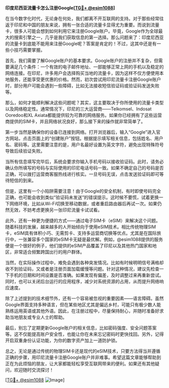 **印度尼西亚流量卡怎么注册Google[[TG💪+ @esim1088](https://t.me/s/esim1088)]**

在当今数字化时代，无论身在何处，我们都离不开互联网的支持。对于那些经常往返于印尼和中国的朋友来说，拥有一张合适的流量卡显得尤为重要。而说到流量卡，很多人可能会想到如何利用它来注册Google账户。毕竟，Google作为全球最大的搜索引擎之一，几乎是我们获取信息的第一选择。那么问题来了：印度尼西亚的流量卡到底能不能用来注册Google呢？答案是肯定的！不过，这其中还是有一些小技巧需要掌握。

首先，我们需要了解Google账户的基本要求。Google账户的注册并不复杂，但需要满足几个条件：一个有效的电子邮件地址、一部能够正常上网的手机以及稳定的网络连接。在印尼，许多用户会选择购买当地的流量卡，因为这样不仅方便使用本地服务，还能享受更优惠的价格。然而，初次尝试用印尼流量卡注册Google账户时，部分用户可能会遇到一些障碍，比如无法接收短信验证码或验证码发送失败等。

那么，如何才能顺利解决这些问题呢？其实，这主要取决于你所使用的流量卡类型以及网络稳定性。通常情况下，印尼的三大运营商——Telkomsel、Indosat Ooredoo和XL Axiata都能提供较为可靠的网络服务。如果你已经拥有了这些运营商提供的SIM卡，并且网络状况良好，那么接下来的操作就非常简单了。

第一步当然是确保你的设备已连接到网络。打开浏览器后，输入“Google”进入官方网站，点击页面上的“创建账户”按钮。根据提示填写相关信息，包括姓名、用户名、密码等。这里需要注意的是，用户名最好设置为英文字符，避免出现特殊符号导致后续验证失败。

当所有信息填写完毕后，系统会要求你输入手机号码以接收验证码。此时，请务必确认你所填写的号码与实际使用的印尼电话号码一致。如果不确定自己的号码是否正确，可以拨打运营商客服热线进行核实。一旦号码无误，点击发送验证码即可等待短信的到来。

但是，这里有一个小陷阱需要注意！由于Google的安全机制，有时即使号码完全正确，也可能会收到类似“验证码未发送”的错误提示。这时候不要慌，试着更换一下网络环境，比如从Wi-Fi切换至移动数据，或者重启路由器后再试一次。如果仍然无效，不妨考虑更换另一张印尼流量卡试试看。

此外，还有一种更为便捷的方式——通过电子SIM卡（eSIM）来解决这个问题。随着科技的发展，越来越多的人开始倾向于使用eSIM技术。相比传统物理SIM卡，eSIM具有体积小巧、无需剪卡、支持多运营商切换等优点。尤其是在国际旅行中，一张兼容多个国家的eSIM卡无疑是最优解。例如，@esim1088提供的服务便是一个很好的例子，他们提供的eSIM产品覆盖了印尼以及其他热门国家和地区，非常适合频繁跨国出行的用户群体。

当然，在实际操作过程中，难免会遇到各种突发情况。比如有时候明明信号满格却收不到验证码，又或者是注册页面加载缓慢等问题。针对这种情况，建议先检查一下手机的日期和时间设置是否准确。如果发现有偏差，及时调整过来再重新尝试。同时，也可以关闭后台运行的应用程序，减少对系统资源的占用，从而提升网络响应速度。

除了上述提到的技术细节外，还有一个容易被忽视的重要因素——语言障碍。虽然Google界面支持多种语言，但在某些地区尤其是偏远乡村，可能只有极少数人能熟练运用英语或其他外语。因此，在注册过程中，尽量保持耐心，并随时准备好求助当地朋友或专业人士的帮助。

最后，别忘了定期更新Google账户的相关信息，比如密码强度、安全问题答案等。这不仅能提高账户安全性，也能让你在未来忘记密码时更快找回。另外，记得开启双重身份认证功能，为你的数字资产加上一道防护锁。

总之，无论是通过传统的物理SIM卡还是现代的eSIM技术，只要方法得当并遵循正确的步骤，用印尼流量卡注册Google账户并非难事。希望这篇文章能够帮助到正在为此烦恼的朋友，让大家都能轻松享受互联网带来的便利。如果还有其他疑问，欢迎随时交流探讨！

[[TG💪+ @esim1088](https://t.me/s/esim1088) ![Image](https://i.postimg.cc/4NQfJmqS/Snipaste-2025-05-13-00-14-12.png)]